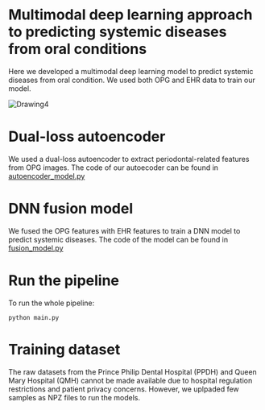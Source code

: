 # Multimodal deep learning approach to predicting systemic diseases from oral conditions

Here we developed a multimodal deep learning model to predict systemic diseases from oral condition. We used both OPG and EHR data to train our model. 


![Drawing4](https://user-images.githubusercontent.com/96053939/163914797-adeac54e-3ca5-47a7-b889-8d163c175758.png)


# Dual-loss autoencoder
We used a dual-loss autoencoder to extract periodontal-related features from OPG images. The code of our autoecoder can be found in [autoencoder_model.py](https://github.com/ClinicalAI/Fusion_DNN_OPG_EHR/blob/main/autoencoder_model.py)

# DNN fusion model
We fused the OPG features with EHR features to train a DNN  model to predict systemic diseases. The code of the model can be found in [fusion_model.py](https://github.com/ClinicalAI/Fusion_DNN_OPG_EHR/blob/main/fusion_model.py)


# Run the pipeline
To run the whole pipeline:

`python main.py`

# Training dataset
The raw datasets from the Prince Philip Dental Hospital (PPDH) and Queen Mary Hospital (QMH) cannot be made available due to hospital regulation restrictions and patient privacy concerns. However, we uplpaded few samples as NPZ files to run the models.


